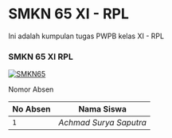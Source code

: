 # SMKN 65 XI - RPL

Ini adalah kumpulan tugas PWPB kelas XI - RPL

<h3>SMKN 65 XI RPL</h3>

[![SMKN65](https://img.shields.io/badge/SMKN%2065-SMKN%2065%20WEBSITE-green)](https://smkn65-jkt.sch.id/home)

<p>Nomor Absen</p>

| No Absen | Nama Siswa |
| --- | --- |
|`1` | *Achmad Surya Saputra* |
